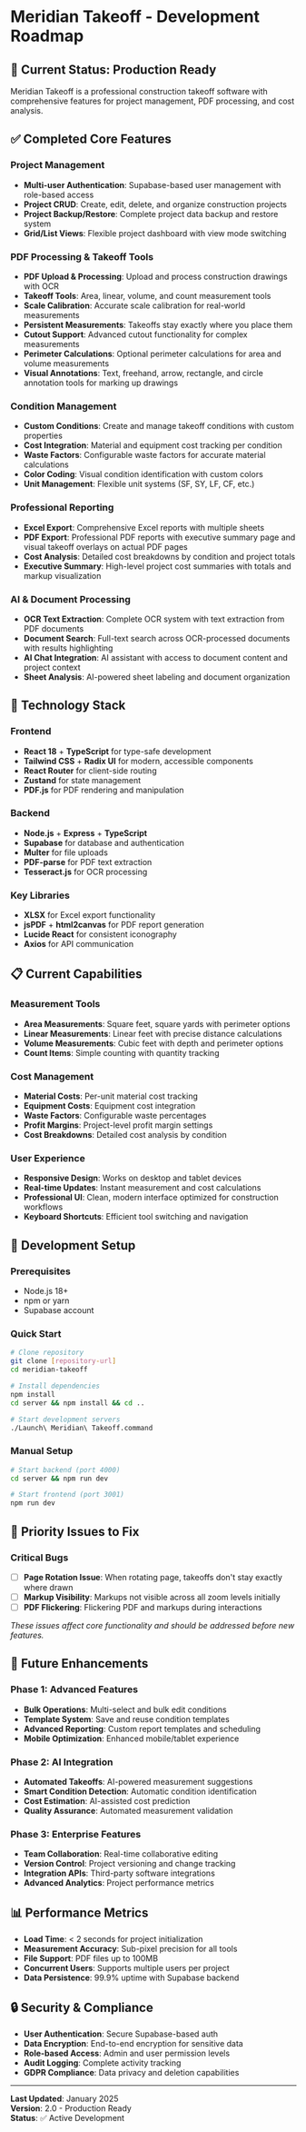 # Meridian Takeoff - Development Roadmap

## 🎯 Current Status: Production Ready

Meridian Takeoff is a professional construction takeoff software with comprehensive features for project management, PDF processing, and cost analysis.

## ✅ Completed Core Features

### Project Management
- **Multi-user Authentication**: Supabase-based user management with role-based access
- **Project CRUD**: Create, edit, delete, and organize construction projects
- **Project Backup/Restore**: Complete project data backup and restore system
- **Grid/List Views**: Flexible project dashboard with view mode switching

### PDF Processing & Takeoff Tools
- **PDF Upload & Processing**: Upload and process construction drawings with OCR
- **Takeoff Tools**: Area, linear, volume, and count measurement tools
- **Scale Calibration**: Accurate scale calibration for real-world measurements
- **Persistent Measurements**: Takeoffs stay exactly where you place them
- **Cutout Support**: Advanced cutout functionality for complex measurements
- **Perimeter Calculations**: Optional perimeter calculations for area and volume measurements
- **Visual Annotations**: Text, freehand, arrow, rectangle, and circle annotation tools for marking up drawings

### Condition Management
- **Custom Conditions**: Create and manage takeoff conditions with custom properties
- **Cost Integration**: Material and equipment cost tracking per condition
- **Waste Factors**: Configurable waste factors for accurate material calculations
- **Color Coding**: Visual condition identification with custom colors
- **Unit Management**: Flexible unit systems (SF, SY, LF, CF, etc.)

### Professional Reporting
- **Excel Export**: Comprehensive Excel reports with multiple sheets
- **PDF Export**: Professional PDF reports with executive summary page and visual takeoff overlays on actual PDF pages
- **Cost Analysis**: Detailed cost breakdowns by condition and project totals
- **Executive Summary**: High-level project cost summaries with totals and markup visualization

### AI & Document Processing
- **OCR Text Extraction**: Complete OCR system with text extraction from PDF documents
- **Document Search**: Full-text search across OCR-processed documents with results highlighting
- **AI Chat Integration**: AI assistant with access to document content and project context
- **Sheet Analysis**: AI-powered sheet labeling and document organization

## 🚀 Technology Stack

### Frontend
- **React 18** + **TypeScript** for type-safe development
- **Tailwind CSS** + **Radix UI** for modern, accessible components
- **React Router** for client-side routing
- **Zustand** for state management
- **PDF.js** for PDF rendering and manipulation

### Backend
- **Node.js** + **Express** + **TypeScript**
- **Supabase** for database and authentication
- **Multer** for file uploads
- **PDF-parse** for PDF text extraction
- **Tesseract.js** for OCR processing

### Key Libraries
- **XLSX** for Excel export functionality
- **jsPDF** + **html2canvas** for PDF report generation
- **Lucide React** for consistent iconography
- **Axios** for API communication

## 📋 Current Capabilities

### Measurement Tools
- **Area Measurements**: Square feet, square yards with perimeter options
- **Linear Measurements**: Linear feet with precise distance calculations
- **Volume Measurements**: Cubic feet with depth and perimeter options
- **Count Items**: Simple counting with quantity tracking

### Cost Management
- **Material Costs**: Per-unit material cost tracking
- **Equipment Costs**: Equipment cost integration
- **Waste Factors**: Configurable waste percentages
- **Profit Margins**: Project-level profit margin settings
- **Cost Breakdowns**: Detailed cost analysis by condition

### User Experience
- **Responsive Design**: Works on desktop and tablet devices
- **Real-time Updates**: Instant measurement and cost calculations
- **Professional UI**: Clean, modern interface optimized for construction workflows
- **Keyboard Shortcuts**: Efficient tool switching and navigation

## 🔧 Development Setup

### Prerequisites
- Node.js 18+
- npm or yarn
- Supabase account

### Quick Start
```bash
# Clone repository
git clone [repository-url]
cd meridian-takeoff

# Install dependencies
npm install
cd server && npm install && cd ..

# Start development servers
./Launch\ Meridian\ Takeoff.command
```

### Manual Setup
```bash
# Start backend (port 4000)
cd server && npm run dev

# Start frontend (port 3001)
npm run dev
```

## 🚨 Priority Issues to Fix

### Critical Bugs
- [ ] **Page Rotation Issue**: When rotating page, takeoffs don't stay exactly where drawn
- [ ] **Markup Visibility**: Markups not visible across all zoom levels initially  
- [ ] **PDF Flickering**: Flickering PDF and markups during interactions

*These issues affect core functionality and should be addressed before new features.*

## 🎯 Future Enhancements

### Phase 1: Advanced Features
- **Bulk Operations**: Multi-select and bulk edit conditions
- **Template System**: Save and reuse condition templates
- **Advanced Reporting**: Custom report templates and scheduling
- **Mobile Optimization**: Enhanced mobile/tablet experience

### Phase 2: AI Integration
- **Automated Takeoffs**: AI-powered measurement suggestions
- **Smart Condition Detection**: Automatic condition identification
- **Cost Estimation**: AI-assisted cost prediction
- **Quality Assurance**: Automated measurement validation

### Phase 3: Enterprise Features
- **Team Collaboration**: Real-time collaborative editing
- **Version Control**: Project versioning and change tracking
- **Integration APIs**: Third-party software integrations
- **Advanced Analytics**: Project performance metrics

## 📊 Performance Metrics

- **Load Time**: < 2 seconds for project initialization
- **Measurement Accuracy**: Sub-pixel precision for all tools
- **File Support**: PDF files up to 100MB
- **Concurrent Users**: Supports multiple users per project
- **Data Persistence**: 99.9% uptime with Supabase backend

## 🔒 Security & Compliance

- **User Authentication**: Secure Supabase-based auth
- **Data Encryption**: End-to-end encryption for sensitive data
- **Role-based Access**: Admin and user permission levels
- **Audit Logging**: Complete activity tracking
- **GDPR Compliance**: Data privacy and deletion capabilities

---

**Last Updated**: January 2025  
**Version**: 2.0 - Production Ready  
**Status**: ✅ Active Development

